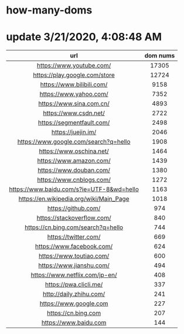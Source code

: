 # how-many-doms

# update 3/21/2020, 4:08:48 AM

url | dom nums
:-: | :-:
https://www.youtube.com/ | 17305
https://play.google.com/store | 12724
https://www.bilibili.com/ | 9158
https://www.yahoo.com/ | 7352
https://www.sina.com.cn/ | 4893
https://www.csdn.net/ | 2722
https://segmentfault.com/ | 2498
https://juejin.im/ | 2046
https://www.google.com/search?q=hello | 1908
https://www.oschina.net/ | 1464
https://www.amazon.com/ | 1439
https://www.douban.com/ | 1380
https://www.cnblogs.com/ | 1272
https://www.baidu.com/s?ie=UTF-8&wd=hello | 1163
https://en.wikipedia.org/wiki/Main_Page | 1018
https://github.com/ | 974
https://stackoverflow.com/ | 840
https://cn.bing.com/search?q=hello | 744
https://twitter.com/ | 669
https://www.facebook.com/ | 624
https://www.toutiao.com/ | 600
https://www.jianshu.com/ | 494
https://www.netflix.com/jp-en/ | 408
https://pwa.clicli.me/ | 337
http://daily.zhihu.com/ | 241
https://www.google.com | 227
https://cn.bing.com | 207
https://www.baidu.com | 144
